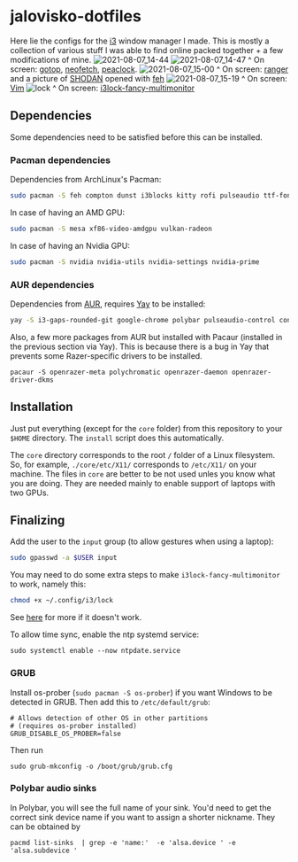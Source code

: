 # jalovisko-dotfiles
Here lie the configs for the [i3](https://github.com/i3/i3) window manager I made. This is mostly a collection of various stuff I was able to find online packed together + a few modifications of mine.
![2021-08-07_14-44](https://user-images.githubusercontent.com/22379984/128611481-721573c0-18fa-4c94-b323-a96abe11fbaf.png)
![2021-08-07_14-47](https://user-images.githubusercontent.com/22379984/128611487-2cbf8bf3-e19a-49b5-ab6f-8a5b7f54783e.png)
^ On screen: [gotop](https://github.com/cjbassi/gotop), [neofetch](https://github.com/dylanaraps/neofetch.git), [peaclock](https://github.com/octobanana/peaclock).
![2021-08-07_15-00](https://user-images.githubusercontent.com/22379984/128611497-d4ccf8b8-f052-4d9b-898b-85befc037154.png)
^ On screen: [ranger](https://github.com/ranger/ranger) and a picture of [SHODAN](https://en.wikipedia.org/wiki/SHODAN) opened with [feh](https://github.com/derf/feh)
![2021-08-07_15-19](https://user-images.githubusercontent.com/22379984/128611700-154b607c-4b1e-461d-b9d8-7349da15f9c1.png)
^ On screen: [Vim](https://github.com/vim/vim)
![lock](https://user-images.githubusercontent.com/22379984/128611715-96af809b-00e0-478e-8af8-45d673c137ca.png)
^ On screen: [i3lock-fancy-multimonitor](https://github.com/guimeira/i3lock-fancy-multimonitor)

## Dependencies
Some dependencies need to be satisfied before this can be installed.

### Pacman dependencies
Dependencies from ArchLinux's Pacman:
```bash
sudo pacman -S feh compton dunst i3blocks kitty rofi pulseaudio ttf-font-awesome flameshot gnome-keyring imagemagick gawk util-linux wmctrl scrot 	zathura zathura-pdf-mupdf xorg-xrandr lightdm lightdm-webkit2-greeter playerctl alsa-utils
```

In case of having an AMD GPU:
```bash
sudo pacman -S mesa xf86-video-amdgpu vulkan-radeon
```
In case of having an Nvidia GPU:
```bash
sudo pacman -S nvidia nvidia-utils nvidia-settings nvidia-prime
```
### AUR dependencies
Dependencies from [AUR](https://aur.archlinux.org/), requires [Yay](https://github.com/Jguer/yay) to be installed:
```bash
yay -S i3-gaps-rounded-git google-chrome polybar pulseaudio-control consolas-font ttf-material-icons-git picom-git pacaur libinput-gestures i3lock-color-git i3lock-fancy-multimonitor ttf-material-icons-git ntp bash-completion
```
Also, a few more packages from AUR but installed with Pacaur (installed in the previous section via Yay). This is because there is a bug in Yay that prevents some Razer-specific drivers to be installed.
```
pacaur -S openrazer-meta polychromatic openrazer-daemon openrazer-driver-dkms
```

## Installation
Just put everything (except for the `core` folder) from this repository to your `$HOME` directory. The `install` script does this automatically.

The `core` directory corresponds to the root `/` folder of a Linux filesystem. So, for example, `./core/etc/X11/` corresponds to `/etc/X11/` on your machine. The files in `core` are better to be not used unles you know what you are doing. They are needed mainly to enable support of laptops with two GPUs.

## Finalizing
Add the user to the `input` group (to allow gestures when using a laptop):
```bash
sudo gpasswd -a $USER input
```

You may need to do some extra steps to make `i3lock-fancy-multimonitor` to
work, namely this:
```bash
chmod +x ~/.config/i3/lock
```
See [here](https://github.com/guimeira/i3lock-fancy-multimonitor) for more if
it doesn't work.

To allow time sync,  enable the ntp systemd service:
```
sudo systemctl enable --now ntpdate.service
```

### GRUB
Install os-prober (`sudo pacman -S os-prober`) if you want Windows to be detected in GRUB. Then add this to `/etc/default/grub`:
```
# Allows detection of other OS in other partitions
# (requires os-prober installed)
GRUB_DISABLE_OS_PROBER=false
```
Then run
```
sudo grub-mkconfig -o /boot/grub/grub.cfg
```

### Polybar audio sinks
In Polybar, you will see the full name of your sink. You'd need to get the
correct sink device name if you want to assign a shorter nickname. They can be
obtained by
```
pacmd list-sinks  | grep -e 'name:'  -e 'alsa.device ' -e 'alsa.subdevice '
```
